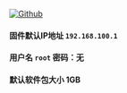 [![Github](https://img.shields.io/badge/Release文件可在国内加速站下载-FC7C0D?logo=github&logoColor=fff&labelColor=000&style=for-the-badge)](https://wkdaily.cpolar.top/archives/1) 
#### 固件默认IP地址 `192.168.100.1`
#### 用户名 `root` 密码：无
#### 默认软件包大小 1GB 
